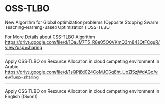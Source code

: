 # OSS-TLBO
New Algorithm for Global optimization problems (Opposite Stopping Swarm Teaching–learning-Based Optimization ) OSS-TLBO

For More Details about OSS-TLBO Algorithm 
https://drive.google.com/file/d/1OaJM7T5_R8e05OQVKmQ3rn843QtFCguR/view?usp=sharing

*******************************************************************************************

Apply OSS-TLBO on Resource Allocation in cloud competing environment in Arabic 
https://drive.google.com/file/d/1sQPj8d024CoMJCGq8ht_UoZlSzjWdAGo/view?usp=sharing


*******************************************************************************************
Apply OSS-TLBO on Resource Allocation in cloud competing environment in English
                       ((Soon))



